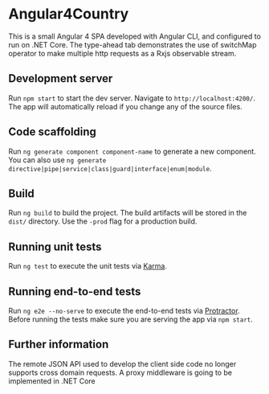 # Angular4Country

This is a small Angular 4 SPA developed with Angular CLI, and configured to run on .NET Core. The type-ahead tab demonstrates the use of switchMap operator to make multiple http requests as a Rxjs observable stream.

## Development server

Run `npm start` to start the dev server. Navigate to `http://localhost:4200/`. The app will automatically reload 
if you change any of the source files.

## Code scaffolding

Run `ng generate component component-name` to generate a new component. You can also use `ng generate directive|pipe|service|class|guard|interface|enum|module`.

## Build

Run `ng build` to build the project. The build artifacts will be stored in the `dist/` directory. Use the `-prod` flag 
for a production build.

## Running unit tests

Run `ng test` to execute the unit tests via [Karma](https://karma-runner.github.io).

## Running end-to-end tests

Run `ng e2e --no-serve` to execute the end-to-end tests via [Protractor](http://www.protractortest.org/).
Before running the tests make sure you are serving the app via `npm start`.

## Further information

The remote JSON API used to develop the client side code no longer supports cross domain requests. A proxy middleware is going to be implemented in .NET Core